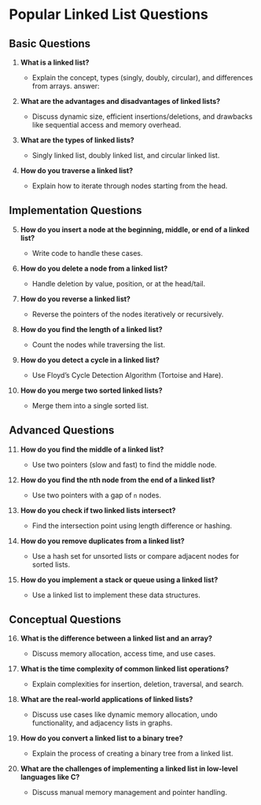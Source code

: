 # Popular Linked List Questions

## Basic Questions
1. **What is a linked list?**
   - Explain the concept, types (singly, doubly, circular), and differences from arrays.
   answer: 

2. **What are the advantages and disadvantages of linked lists?**
   - Discuss dynamic size, efficient insertions/deletions, and drawbacks like sequential access and memory overhead.

3. **What are the types of linked lists?**
   - Singly linked list, doubly linked list, and circular linked list.

4. **How do you traverse a linked list?**
   - Explain how to iterate through nodes starting from the head.

## Implementation Questions
5. **How do you insert a node at the beginning, middle, or end of a linked list?**
   - Write code to handle these cases.

6. **How do you delete a node from a linked list?**
   - Handle deletion by value, position, or at the head/tail.

7. **How do you reverse a linked list?**
   - Reverse the pointers of the nodes iteratively or recursively.

8. **How do you find the length of a linked list?**
   - Count the nodes while traversing the list.

9. **How do you detect a cycle in a linked list?**
   - Use Floyd’s Cycle Detection Algorithm (Tortoise and Hare).

10. **How do you merge two sorted linked lists?**
    - Merge them into a single sorted list.

## Advanced Questions
11. **How do you find the middle of a linked list?**
    - Use two pointers (slow and fast) to find the middle node.

12. **How do you find the nth node from the end of a linked list?**
    - Use two pointers with a gap of `n` nodes.

13. **How do you check if two linked lists intersect?**
    - Find the intersection point using length difference or hashing.

14. **How do you remove duplicates from a linked list?**
    - Use a hash set for unsorted lists or compare adjacent nodes for sorted lists.

15. **How do you implement a stack or queue using a linked list?**
    - Use a linked list to implement these data structures.

## Conceptual Questions
16. **What is the difference between a linked list and an array?**
    - Discuss memory allocation, access time, and use cases.

17. **What is the time complexity of common linked list operations?**
    - Explain complexities for insertion, deletion, traversal, and search.

18. **What are the real-world applications of linked lists?**
    - Discuss use cases like dynamic memory allocation, undo functionality, and adjacency lists in graphs.

19. **How do you convert a linked list to a binary tree?**
    - Explain the process of creating a binary tree from a linked list.

20. **What are the challenges of implementing a linked list in low-level languages like C?**
    - Discuss manual memory management and pointer handling.